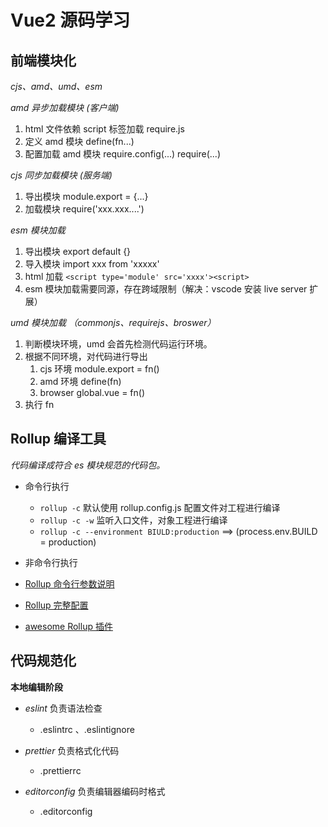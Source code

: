 # Vue2 源码学习

## 前端模块化

_cjs、amd、umd、esm_

_amd 异步加载模块 (客户端)_

1. html 文件依赖 script 标签加载 require.js
2. 定义 amd 模块 define(fn...)
3. 配置加载 amd 模块 require.config(...) require(...)

_cjs 同步加载模块 (服务端)_

1. 导出模块 module.export = {...}
2. 加载模块 require('xxx.xxx....')

_esm 模块加载_

1. 导出模块 export default {}
2. 导入模块 import xxx from 'xxxxx'
3. html 加载 `<script type='module' src='xxxx'><script>`
4. esm 模块加载需要同源，存在跨域限制（解决：vscode 安装 live server 扩展）

_umd 模块加载 （commonjs、requirejs、broswer）_

1. 判断模块环境，umd 会首先检测代码运行环境。
2. 根据不同环境，对代码进行导出
   1. cjs 环境 module.export = fn()
   2. amd 环境 define(fn)
   3. browser global.vue = fn()
3. 执行 fn

## Rollup 编译工具

_代码编译成符合 es 模块规范的代码包。_

- 命令行执行
  - `rollup -c` 默认使用 rollup.config.js 配置文件对工程进行编译
  - `rollup -c -w` 监听入口文件，对象工程进行编译
  - `rollup -c --environment BIULD:production` ==> (process.env.BUILD = production)
- 非命令行执行

- [Rollup 命令行参数说明](https://rollupjs.org/command-line-interface/)
- [Rollup 完整配置](https://github.com/rollup/awesome)
- [awesome Rollup 插件](https://rollupjs.org/configuration-options/)

## 代码规范化

**本地编辑阶段**

- _eslint_ 负责语法检查

  - .eslintrc 、.eslintignore

- _prettier_ 负责格式化代码

  - .prettierrc

- _editorconfig_ 负责编辑器编码时格式
  - .editorconfig
